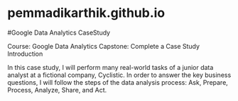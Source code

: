 # pemmadikarthik.github.io
#Google Data Analytics CaseStudy

Course: Google Data Analytics Capstone: Complete a Case Study
Introduction

In this case study, I will perform many real-world tasks of a junior data analyst at a fictional company, Cyclistic. In order to answer the key business questions, I will follow the steps of the data analysis process: Ask, Prepare, Process, Analyze, Share, and Act.
